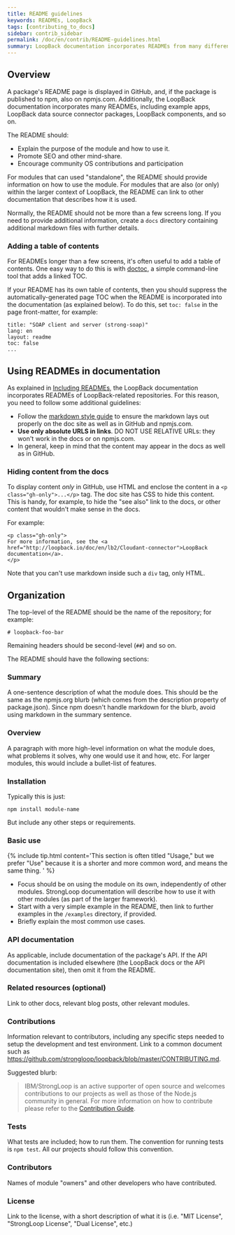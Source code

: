 ```yaml
---
title: README guidelines
keywords: READMEs, LoopBack
tags: [contributing_to_docs]
sidebar: contrib_sidebar
permalink: /doc/en/contrib/README-guidelines.html
summary: LoopBack documentation incorporates READMEs from many different repositories. Here are some basic guidelines for writing a README.
---
```

## Overview

A package's README page is displayed in GitHub, and, if the package is published to npm, also on npmjs.com.  Additionally, the LoopBack documentation incorporates many READMEs, including example
apps, LoopBack data source connector packages, LoopBack components, and so on.

The README should:

- Explain the purpose of the module and how to use it.
- Promote SEO and other mind-share.  
- Encourage community OS contributions and participation

For modules that can used "standalone", the README should provide information on how to use the module.  For modules that are also (or only) within the larger context of LoopBack, the README
can link to other documentation that describes how it is used.

Normally, the README should not be more than a few screens long.  If you need to provide additional information, create a `docs` directory containing additional markdown files with further details.

### Adding a table of contents

For READMEs longer than a few screens, it's often useful to add a table of contents.
One easy way to do this is with [doctoc](https://www.npmjs.com/package/doctoc), a simple command-line tool that adds a linked TOC.  

If your README has its own table of contents, then you should suppress the automatically-generated page TOC when the README is incorporated into the documentation (as explained below).  To do this, set `toc: false` in the page front-matter, for example:

```
title: "SOAP client and server (strong-soap)"
lang: en
layout: readme
toc: false
...
```

## Using READMEs in documentation

As explained in [Including READMEs](Including-READMEs.html), the LoopBack documentation
incorporates READMEs of LoopBack-related repositories.  For this reason, you need
to follow some additional guidelines:

- Follow the [markdown style guide](Markdown-style-guide.html) to ensure the markdown lays out
properly on the doc site as well as in GitHub and npmjs.com.
- **Use only absolute URLS in links**.  DO NOT USE RELATIVE URLs: they won't work in the docs or on npmjs.com.  
- In general, keep in mind that the content may appear in the docs as well as in GitHub.

### Hiding content from the docs

To display content _only_ in GitHub, use HTML and enclose the content in a `<p class="gh-only">...</p>` tag.  The doc site has CSS to hide this content.  This is handy, for example, to hide the "see also" link to the docs, or other content that wouldn't make sense in the docs.

For example:

```
<p class="gh-only">
For more information, see the <a href="http://loopback.io/doc/en/lb2/Cloudant-connector">LoopBack documentation</a>.
</p>
```
Note that you can't use markdown inside such a `div` tag, only HTML.

## Organization

The top-level of the README should be the name of the repository; for example:

```
# loopback-foo-bar
```

Remaining headers should be second-level (`##`) and so on.


The README should have the following sections:

### Summary

A one-sentence description of what the module does.  This should be the same as the npmjs.org blurb (which comes from the description property of package.json).  Since npm doesn't handle markdown for the blurb, avoid using markdown in the summary sentence.

### Overview

 A paragraph with more high-level information on what the module does, what problems it solves, why one would use it and how, etc.  For larger modules, this would include a bullet-list of features.  

### Installation

Typically this is just:

```
npm install module-name
```

But include any other steps or requirements.

### Basic use

{% include tip.html content='This section is often titled "Usage," but we prefer
"Use" because it is a shorter and more common word, and means the same thing.
' %}

- Focus should be on using the module on its own, independently of other modules.  StrongLoop documentation will describe how to use it with other modules (as part of the larger framework).
- Start with a very simple example in the README, then link to further examples in the `/examples` directory, if provided.  
- Briefly explain the most common use cases.

### API documentation

As applicable, include documentation of the package's API.  If the API
documentation is included elsewhere (the LoopBack docs or the API documentation site), then omit it from the README.

### Related resources (optional)

Link to other docs, relevant blog posts, other relevant modules.

### Contributions

Information relevant to contributors, including any specific steps needed to setup the development and test environment.  Link to a common document such as https://github.com/strongloop/loopback/blob/master/CONTRIBUTING.md.  

Suggested blurb:

> IBM/StrongLoop is an active supporter of open source and welcomes contributions to our projects as well as those of the Node.js community in general. For more information on how to contribute please refer to the [Contribution Guide](https://github.com/strongloop/loopback/blob/master/CONTRIBUTING.md).

### Tests

What tests are included; how to run them. The convention for running tests is `npm test`.  All our projects should follow this convention.

### Contributors

Names of module "owners" and other developers who have contributed.

### License

Link to the license, with a short description of what it is (i.e. "MIT License", "StrongLoop License", "Dual License", etc.)
